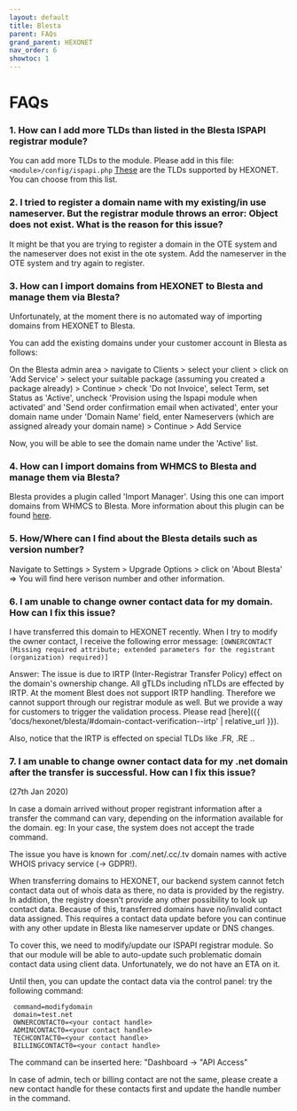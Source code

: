 ```yaml
---
layout: default
title: Blesta
parent: FAQs
grand_parent: HEXONET
nav_order: 6
showtoc: 1
---
```


# FAQs

### **1. How can I add more TLDs than listed in the Blesta ISPAPI registrar module?**

You can add more TLDs to the module. Please add in this file: `<module>/config/ispapi.php`
[These](//www.hexonet.net/resellers/domains) are the TLDs supported by HEXONET.
You can choose from this list.

### **2. I tried to register a domain name with my existing/in use nameserver. But the registrar module throws an error: Object does not exist. What is the reason for this issue?**

It might be that you are trying to register a domain in the OTE system and the nameserver does not exist in the ote system. Add the nameserver in the OTE system and try again to register.

### **3. How can I import domains from HEXONET to Blesta and manage them via Blesta?**

Unfortunately, at the moment there is no automated way of importing domains from HEXONET to Blesta.

You can add the existing domains under your customer account in Blesta as follows:

On the Blesta admin area > navigate to Clients > select your client > click on 'Add Service' > select your suitable package (assuming you created a package already) > Continue > check 'Do not Invoice', select Term, set Status as 'Active', uncheck 'Provision using the Ispapi module when activated' and  'Send order confirmation email when activated', enter your domain name under 'Domain Name' field, enter Nameservers (which are assigned already your domain name) > Continue >  Add Service

Now, you will be able to see the domain name under the 'Active' list.

### **4. How can I import domains from WHMCS to Blesta and manage them via Blesta?**

Blesta provides a plugin called 'Import Manager'. Using this one can import domains from WHMCS to Blesta.
More information about this plugin can be found [here](//docs.blesta.com/display/user/Import+Manager).

### **5. How/Where can I find about the Blesta details such as version number?**

Navigate to Settings > System > Upgrade Options > click on 'About Blesta' => You will find here verison number and other information.

### **6. I am unable to change owner contact data for my domain. How can I fix this issue?**

I have transferred this domain to HEXONET recently. When I try to modify the owner contact, I receive the following error message:
`[OWNERCONTACT (Missing required attribute; extended parameters for the registrant (organization) required)]` 

Answer: The issue is due to IRTP (Inter-Registrar Transfer Policy) effect on the domain's ownership change. All gTLDs including nTLDs are effected by IRTP. At the moment Blest does not support IRTP handling. Therefore we cannot support through our registrar module as well. But we provide a way for customers to trigger the validation process. Please read [here]({{ 'docs/hexonet/blesta/#domain-contact-verification--irtp' | relative_url }}).

Also, notice that the IRTP is effected on special TLDs like .FR, .RE ..


### **7. I am unable to change owner contact data for my .net domain after the transfer is successful. How can I fix this issue?**
(27th Jan 2020)

In case a domain arrived without proper registrant information after a transfer the command can vary, depending on the information available for the domain.
eg: In your case, the system does not accept the trade command.

The issue you have is known for .com/.net/.cc/.tv domain names with active WHOIS privacy service (-> GDPR!).

When transferring domains to HEXONET, our backend system cannot fetch contact data out of whois data as there, no data is provided by the registry. In addition, the registry doesn't provide any other possibility to look up contact data. Because of this, transferred domains have no/invalid contact data assigned. This requires a contact data update before you can continue with any other update in Blesta like nameserver update or DNS changes.

To cover this, we need to modify/update our ISPAPI registrar module. So that our module will be able to auto-update such problematic domain contact data using client data. Unfortunately, we do not have an ETA on it.

Until then, you can update the contact data via the control panel:
try the following command:

     command=modifydomain
     domain=test.net
     OWNERCONTACT0=<your contact handle>
     ADMINCONTACT0=<your contact handle>
     TECHCONTACT0=<your contact handle>
     BILLINGCONTACT0=<your contact handle>

The command can be inserted here: "Dashboard -> "API Access"

In case of admin, tech or billing contact are not the same, please create a new contact handle for these contacts first and update the handle number in the command.
